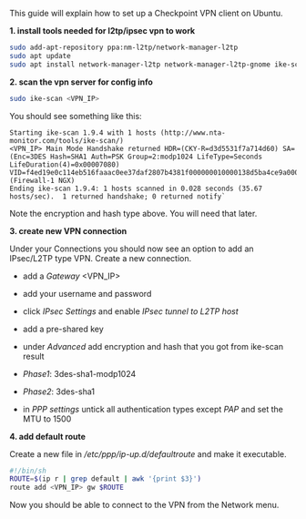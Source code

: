 This guide will explain how to set up a Checkpoint VPN client on Ubuntu.

**1. install tools needed for l2tp/ipsec vpn to work**

```bash
sudo add-apt-repository ppa:nm-l2tp/network-manager-l2tp  
sudo apt update  
sudo apt install network-manager-l2tp network-manager-l2tp-gnome ike-scan
```

**2. scan the vpn server for config info**

```bash
sudo ike-scan <VPN_IP>
```

You should see something like this:

```
Starting ike-scan 1.9.4 with 1 hosts (http://www.nta-monitor.com/tools/ike-scan/)  
<VPN_IP> Main Mode Handshake returned HDR=(CKY-R=d3d5531f7a714d60) SA=(Enc=3DES Hash=SHA1 Auth=PSK Group=2:modp1024 LifeType=Seconds LifeDuration(4)=0x00007080) VID=f4ed19e0c114eb516faaac0ee37daf2807b4381f000000010000138d5ba4ce9a0000000018380000 (Firewall-1 NGX)  
Ending ike-scan 1.9.4: 1 hosts scanned in 0.028 seconds (35.67 hosts/sec).  1 returned handshake; 0 returned notify`
```

Note the encryption and hash type above. You will need that later.

**3. create new VPN connection**

Under your Connections you should now see an option to add an IPsec/L2TP type VPN. Create a new connection.

- add a _Gateway_ <VPN_IP>
- add your username and password
- click _IPsec Settings_ and enable _IPsec tunnel to L2TP host_
- add a pre-shared key
- under _Advanced_ add encryption and hash that you got from ike-scan result
 - _Phase1_: 3des-sha1-modp1024
 - _Phase2_: 3des-sha1

- in _PPP settings_ untick all authentication types except _PAP_ and set the MTU to 1500

**4. add default route**

Create a new file in _/etc/ppp/ip-up.d/defaultroute_ and make it executable.

```bash
#!/bin/sh  
ROUTE=$(ip r | grep default | awk '{print $3}')  
route add <VPN_IP> gw $ROUTE
```

Now you should be able to connect to the VPN from the Network menu.

